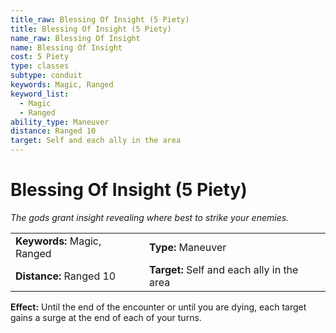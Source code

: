 ```yaml
---
title_raw: Blessing Of Insight (5 Piety)
title: Blessing Of Insight (5 Piety)
name_raw: Blessing Of Insight
name: Blessing Of Insight
cost: 5 Piety
type: classes
subtype: conduit
keywords: Magic, Ranged
keyword_list:
  - Magic
  - Ranged
ability_type: Maneuver
distance: Ranged 10
target: Self and each ally in the area
---
```


# Blessing Of Insight (5 Piety)

*The gods grant insight revealing where best to strike your enemies.*

|                             |                                            |
| :-------------------------- | :----------------------------------------- |
| **Keywords:** Magic, Ranged | **Type:** Maneuver                         |
| **Distance:** Ranged 10     | **Target:** Self and each ally in the area |

**Effect:** Until the end of the encounter or until you are dying, each target gains a surge at the end of each of your turns.
